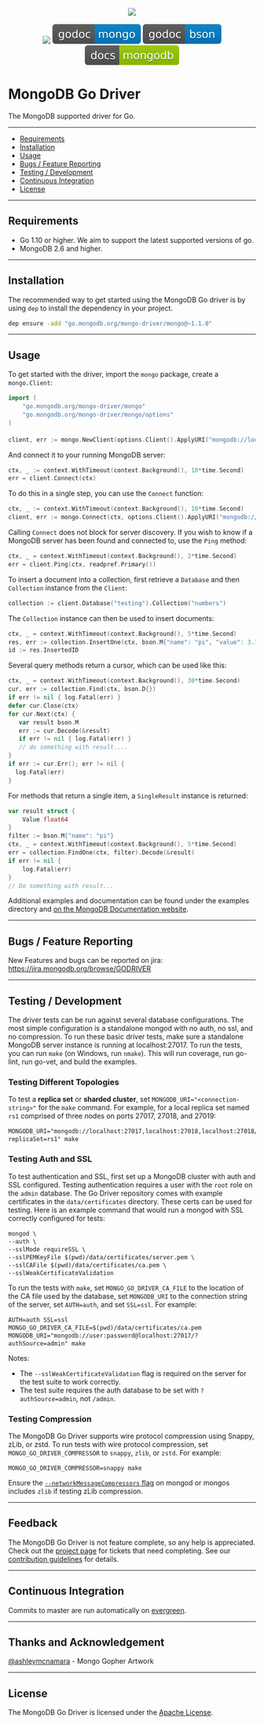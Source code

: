 <p align="center"><img src="etc/assets/mongo-gopher.png" width="250"></p>
<p align="center">
  <a href="https://goreportcard.com/report/go.mongodb.org/mongo-driver"><img src="https://goreportcard.com/badge/go.mongodb.org/mongo-driver"></a>
  <a href="https://godoc.org/go.mongodb.org/mongo-driver/mongo"><img src="etc/assets/godoc-mongo-blue.svg" alt="GoDoc"></a>
  <a href="https://godoc.org/go.mongodb.org/mongo-driver/bson"><img src="etc/assets/godoc-bson-blue.svg" alt="GoDoc"></a>
  <a href="https://docs.mongodb.com/ecosystem/drivers/go/"><img src="etc/assets/docs-mongodb-green.svg"></a>
</p>

# MongoDB Go Driver

The MongoDB supported driver for Go.

-------------------------
- [Requirements](#requirements)
- [Installation](#installation)
- [Usage](#usage)
- [Bugs / Feature Reporting](#bugs--feature-reporting)
- [Testing / Development](#testing--development)
- [Continuous Integration](#continuous-integration)
- [License](#license)

-------------------------
## Requirements

- Go 1.10 or higher. We aim to support the latest supported versions of go.
- MongoDB 2.6 and higher.

-------------------------
## Installation

The recommended way to get started using the MongoDB Go driver is by using `dep` to install the dependency in your project.

```bash
dep ensure -add "go.mongodb.org/mongo-driver/mongo@~1.1.0"
```

-------------------------
## Usage

To get started with the driver, import the `mongo` package, create a `mongo.Client`:

```go
import (
    "go.mongodb.org/mongo-driver/mongo"
    "go.mongodb.org/mongo-driver/mongo/options"
)

client, err := mongo.NewClient(options.Client().ApplyURI("mongodb://localhost:27017"))
```

And connect it to your running MongoDB server:

```go
ctx, _ := context.WithTimeout(context.Background(), 10*time.Second)
err = client.Connect(ctx)
```

To do this in a single step, you can use the `Connect` function:

```go
ctx, _ := context.WithTimeout(context.Background(), 10*time.Second)
client, err := mongo.Connect(ctx, options.Client().ApplyURI("mongodb://localhost:27017"))
```

Calling `Connect` does not block for server discovery. If you wish to know if a MongoDB server has been found and connected to,
use the `Ping` method:

```go
ctx, _ = context.WithTimeout(context.Background(), 2*time.Second)
err = client.Ping(ctx, readpref.Primary())
```

To insert a document into a collection, first retrieve a `Database` and then `Collection` instance from the `Client`:

```go
collection := client.Database("testing").Collection("numbers")
```

The `Collection` instance can then be used to insert documents:

```go
ctx, _ = context.WithTimeout(context.Background(), 5*time.Second)
res, err := collection.InsertOne(ctx, bson.M{"name": "pi", "value": 3.14159})
id := res.InsertedID
```

Several query methods return a cursor, which can be used like this:

```go
ctx, _ = context.WithTimeout(context.Background(), 30*time.Second)
cur, err := collection.Find(ctx, bson.D{})
if err != nil { log.Fatal(err) }
defer cur.Close(ctx)
for cur.Next(ctx) {
   var result bson.M
   err := cur.Decode(&result)
   if err != nil { log.Fatal(err) }
   // do something with result....
}
if err := cur.Err(); err != nil {
  log.Fatal(err)
}
```

For methods that return a single item, a `SingleResult` instance is returned:

```go
var result struct {
    Value float64
}
filter := bson.M{"name": "pi"}
ctx, _ = context.WithTimeout(context.Background(), 5*time.Second)
err = collection.FindOne(ctx, filter).Decode(&result)
if err != nil {
    log.Fatal(err)
}
// Do something with result...
```

Additional examples and documentation can be found under the examples directory and [on the MongoDB Documentation website](https://docs.mongodb.com/ecosystem/drivers/go/).

-------------------------
## Bugs / Feature Reporting

New Features and bugs can be reported on jira: https://jira.mongodb.org/browse/GODRIVER

-------------------------
## Testing / Development

The driver tests can be run against several database configurations. The most simple configuration is a standalone mongod with no auth, no ssl, and no compression. To run these basic driver tests, make sure a standalone MongoDB server instance is running at localhost:27017. To run the tests, you can run `make` (on Windows, run `nmake`). This will run coverage, run go-lint, run go-vet, and build the examples.

### Testing Different Topologies

To test a **replica set** or **sharded cluster**, set `MONGODB_URI="<connection-string>"` for the `make` command.
For example, for a local replica set named `rs1` comprised of three nodes on ports 27017, 27018, and 27019:

```
MONGODB_URI="mongodb://localhost:27017,localhost:27018,localhost:27018/?replicaSet=rs1" make
```

### Testing Auth and SSL

To test authentication and SSL, first set up a MongoDB cluster with auth and SSL configured. Testing authentication requires a user with the `root` role on the `admin` database. The Go Driver repository comes with example certificates in the `data/certificates` directory. These certs can be used for testing. Here is an example command that would run a mongod with SSL correctly configured for tests:

```
mongod \
--auth \
--sslMode requireSSL \
--sslPEMKeyFile $(pwd)/data/certificates/server.pem \
--sslCAFile $(pwd)/data/certificates/ca.pem \
--sslWeakCertificateValidation
```

To run the tests with `make`, set `MONGO_GO_DRIVER_CA_FILE` to the location of the CA file used by the database, set `MONGODB_URI` to the connection string of the server, set `AUTH=auth`, and set `SSL=ssl`. For example:

```
AUTH=auth SSL=ssl MONGO_GO_DRIVER_CA_FILE=$(pwd)/data/certificates/ca.pem  MONGODB_URI="mongodb://user:password@localhost:27017/?authSource=admin" make
```

Notes:
- The `--sslWeakCertificateValidation` flag is required on the server for the test suite to work correctly.
- The test suite requires the auth database to be set with `?authSource=admin`, not `/admin`.

### Testing Compression

The MongoDB Go Driver supports wire protocol compression using Snappy, zLib, or zstd. To run tests with wire protocol compression, set `MONGO_GO_DRIVER_COMPRESSOR` to `snappy`, `zlib`, or `zstd`.  For example:

```
MONGO_GO_DRIVER_COMPRESSOR=snappy make
```

Ensure the [`--networkMessageCompressors` flag](https://docs.mongodb.com/manual/reference/program/mongod/#cmdoption-mongod-networkmessagecompressors) on mongod or mongos includes `zlib` if testing zLib compression.

-------------------------
## Feedback

The MongoDB Go Driver is not feature complete, so any help is appreciated. Check out the [project page](https://jira.mongodb.org/browse/GODRIVER)
for tickets that need completing. See our [contribution guidelines](CONTRIBUTING.md) for details.

-------------------------
## Continuous Integration

Commits to master are run automatically on [evergreen](https://evergreen.mongodb.com/waterfall/mongo-go-driver).

-------------------------
## Thanks and Acknowledgement 

<a href="https://github.com/ashleymcnamara">@ashleymcnamara</a> - Mongo Gopher Artwork

-------------------------
## License

The MongoDB Go Driver is licensed under the [Apache License](LICENSE).
